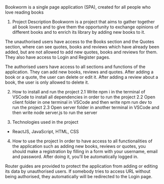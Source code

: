 Bookworm is a single page application (SPA), created for all people who love reading books


1. Project Description
Bookworm is a project that aims to gather together all book lovers and to give them the opportunity to exchange opinions of different books and to enrich its library by adding new books to it.

The unauthorised users have access to the Books section and the Quotes section, where can see quotes, books and reviews which have already been added, but are not allowed to add new quotes, books and reviews for them. They also have access to Login and Register pages.

The authorised users have access to all sections and functions of the application. They can add new books, reviews and quotes. After adding a book or a quote, the user can delete or edit it. After adding a review about a book, the user is only allowed to delete it.  


2. How to install and run the project
2.1 Write npm i in the terminal of VSCode to install all dependencies in order to run the project
2.2 Open client folder in one terminal in VSCode and then write npm run dev to run the project
2.3 Open server folder in another terminal in VSCode and then write node server.js to run the server


3. Technologies used in the project
- ReactJS, JavaScript, HTML, CSS


4. How to use the project
In order to have access to all functionalities of the application such as adding new books, reviews or quotes, you should make a registration by filling in a form with your username, email and password. After doing it, you'll be automatically logged in.

Router guides are provided to protect the application from adding or editing its data by unauthorised users. If somebody tries to access URL without being authorised, they automatically will be redirected to the Login page. 
